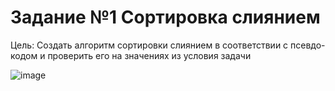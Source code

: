 # Задание №1 Сортировка слиянием
Цель: Создать алгоритм сортировки слиянием в соответствии с псевдо-кодом и проверить его на значениях из условия задачи

![image](https://github.com/user-attachments/assets/548dc794-47e4-4d64-a1a1-e87ded1d251d)
